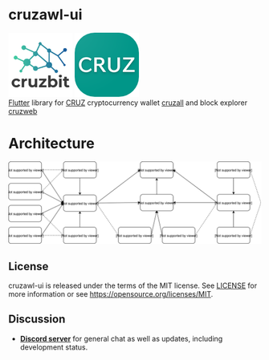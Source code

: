 # cruzawl-ui 
<img width=128 src="https://raw.githubusercontent.com/GreenAppers/cruzawl/master/cruzbit.png?sanitize=true" /> <img src="https://raw.githubusercontent.com/GreenAppers/cruzawl/master/icon.png?sanitize=true"/><br/> [Flutter](https://flutter.dev/) library for [CRUZ](https://github.com/cruzbit/cruzbit) cryptocurrency wallet [cruzall](https://github.com/GreenAppers/cruzall) and block explorer [cruzweb](https://github.com/GreenAppers/cruzweb)

# Architecture
<img src="https://raw.githubusercontent.com/GreenAppers/cruzawl/master/diagram.svg?sanitize=true" />

## License

cruzawl-ui is released under the terms of the MIT license. See [LICENSE](https://github.com/GreenAppers/cruzawl-ui/blob/master/LICENSE) for more information or see https://opensource.org/licenses/MIT.

## Discussion

* **[Discord server](https://discord.gg/MRrEHYw)** for general chat as well as updates, including development status.
